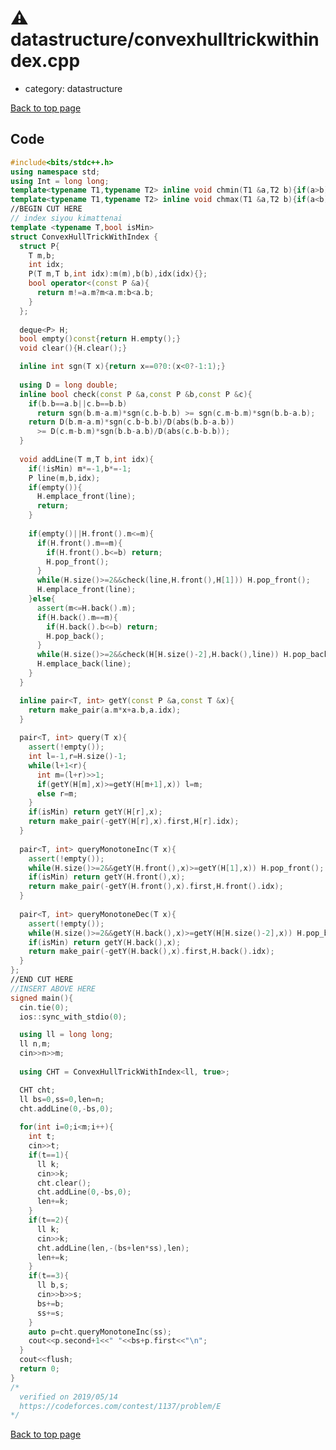 <!-- mathjax config similar to math.stackexchange -->
<script type="text/javascript" async
  src="https://cdnjs.cloudflare.com/ajax/libs/mathjax/2.7.5/MathJax.js?config=TeX-MML-AM_CHTML">
</script>
<script type="text/x-mathjax-config">
  MathJax.Hub.Config({
    TeX: { equationNumbers: { autoNumber: "AMS" }},
    tex2jax: {
      inlineMath: [ ['$','$'] ],
      processEscapes: true
    },
    "HTML-CSS": { matchFontHeight: false },
    displayAlign: "left",
    displayIndent: "2em"
  });
</script>

<script type="text/javascript" src="https://cdnjs.cloudflare.com/ajax/libs/jquery/3.4.1/jquery.min.js"></script>
<script src="https://cdn.jsdelivr.net/npm/jquery-balloon-js@1.1.2/jquery.balloon.min.js" integrity="sha256-ZEYs9VrgAeNuPvs15E39OsyOJaIkXEEt10fzxJ20+2I=" crossorigin="anonymous"></script>
<script type="text/javascript" src="../../assets/js/copy-button.js"></script>
<link rel="stylesheet" href="../../assets/css/copy-button.css" />


# :warning: datastructure/convexhulltrickwithindex.cpp
* category: datastructure


[Back to top page](../../index.html)



## Code
```cpp
#include<bits/stdc++.h>
using namespace std;
using Int = long long;
template<typename T1,typename T2> inline void chmin(T1 &a,T2 b){if(a>b) a=b;}
template<typename T1,typename T2> inline void chmax(T1 &a,T2 b){if(a<b) a=b;}
//BEGIN CUT HERE
// index siyou kimattenai
template <typename T,bool isMin>
struct ConvexHullTrickWithIndex {  
  struct P{
    T m,b;
    int idx;
    P(T m,T b,int idx):m(m),b(b),idx(idx){};
    bool operator<(const P &a){
      return m!=a.m?m<a.m:b<a.b;
    }
  };
  
  deque<P> H;  
  bool empty()const{return H.empty();}
  void clear(){H.clear();}

  inline int sgn(T x){return x==0?0:(x<0?-1:1);}
    
  using D = long double;
  inline bool check(const P &a,const P &b,const P &c){
    if(b.b==a.b||c.b==b.b)
      return sgn(b.m-a.m)*sgn(c.b-b.b) >= sgn(c.m-b.m)*sgn(b.b-a.b);    
    return D(b.m-a.m)*sgn(c.b-b.b)/D(abs(b.b-a.b))
      >= D(c.m-b.m)*sgn(b.b-a.b)/D(abs(c.b-b.b));
  }
  
  void addLine(T m,T b,int idx){
    if(!isMin) m*=-1,b*=-1;
    P line(m,b,idx);    
    if(empty()){
      H.emplace_front(line);
      return;
    }
    
    if(empty()||H.front().m<=m){      
      if(H.front().m==m){
        if(H.front().b<=b) return;
        H.pop_front();        
      }      
      while(H.size()>=2&&check(line,H.front(),H[1])) H.pop_front();
      H.emplace_front(line);
    }else{
      assert(m<=H.back().m);
      if(H.back().m==m){
        if(H.back().b<=b) return;
        H.pop_back();        
      }
      while(H.size()>=2&&check(H[H.size()-2],H.back(),line)) H.pop_back();
      H.emplace_back(line);
    }
  }

  inline pair<T, int> getY(const P &a,const T &x){
    return make_pair(a.m*x+a.b,a.idx);
  }
  
  pair<T, int> query(T x){    
    assert(!empty());
    int l=-1,r=H.size()-1;
    while(l+1<r){
      int m=(l+r)>>1;
      if(getY(H[m],x)>=getY(H[m+1],x)) l=m;
      else r=m;
    }
    if(isMin) return getY(H[r],x);
    return make_pair(-getY(H[r],x).first,H[r].idx);
  }
  
  pair<T, int> queryMonotoneInc(T x){
    assert(!empty()); 
    while(H.size()>=2&&getY(H.front(),x)>=getY(H[1],x)) H.pop_front();
    if(isMin) return getY(H.front(),x);
    return make_pair(-getY(H.front(),x).first,H.front().idx);
  }
  
  pair<T, int> queryMonotoneDec(T x){
    assert(!empty());
    while(H.size()>=2&&getY(H.back(),x)>=getY(H[H.size()-2],x)) H.pop_back();
    if(isMin) return getY(H.back(),x);
    return make_pair(-getY(H.back(),x).first,H.back().idx);
  }
};
//END CUT HERE
//INSERT ABOVE HERE
signed main(){
  cin.tie(0);
  ios::sync_with_stdio(0);

  using ll = long long;
  ll n,m;
  cin>>n>>m;
  
  using CHT = ConvexHullTrickWithIndex<ll, true>;

  CHT cht;
  ll bs=0,ss=0,len=n;  
  cht.addLine(0,-bs,0);
  
  for(int i=0;i<m;i++){
    int t;
    cin>>t;
    if(t==1){
      ll k;
      cin>>k;
      cht.clear();
      cht.addLine(0,-bs,0);
      len+=k;
    }
    if(t==2){
      ll k;
      cin>>k;
      cht.addLine(len,-(bs+len*ss),len);      
      len+=k;
    }
    if(t==3){
      ll b,s;
      cin>>b>>s;
      bs+=b;
      ss+=s;
    }
    auto p=cht.queryMonotoneInc(ss);
    cout<<p.second+1<<" "<<bs+p.first<<"\n";
  }
  cout<<flush;
  return 0;
}
/*
  verified on 2019/05/14
  https://codeforces.com/contest/1137/problem/E
*/

```

[Back to top page](../../index.html)

